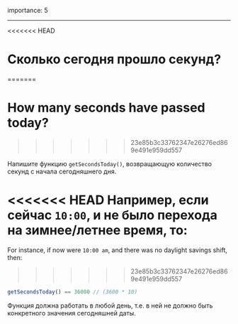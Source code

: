 importance: 5

---

<<<<<<< HEAD
# Сколько сегодня прошло секунд?
=======
# How many seconds have passed today?
>>>>>>> 23e85b3c33762347e26276ed869e491e959dd557

Напишите функцию `getSecondsToday()`, возвращающую количество секунд с начала сегодняшнего дня.

<<<<<<< HEAD
Например, если сейчас `10:00`, и не было перехода на зимнее/летнее время, то:
=======
For instance, if now were `10:00 am`, and there was no daylight savings shift, then:
>>>>>>> 23e85b3c33762347e26276ed869e491e959dd557

```js
getSecondsToday() == 36000 // (3600 * 10)
```

Функция должна работать в любой день, т.е. в ней не должно быть конкретного значения сегодняшней даты.
